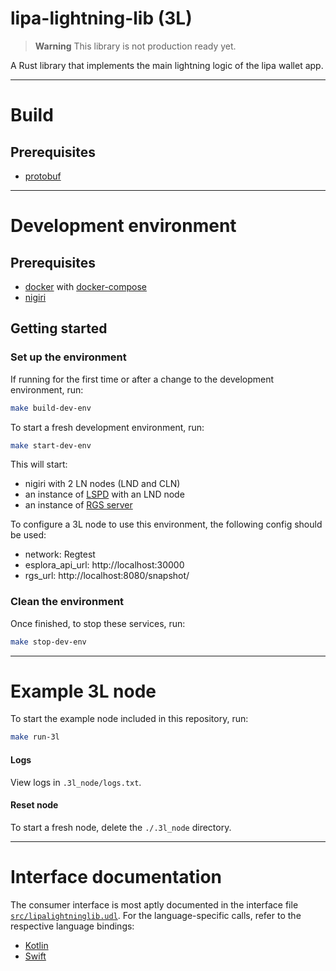 # lipa-lightning-lib (3L)

> **Warning**
> This library is not production ready yet.

A Rust library that implements the main lightning logic of the lipa wallet app.

***

# Build

## Prerequisites
* [protobuf](https://grpc.io/docs/protoc-installation/)

***
# Development environment

## Prerequisites

* [docker](https://docs.docker.com/get-docker/) with [docker-compose](https://docs.docker.com/compose/install/)
* [nigiri](https://nigiri.vulpem.com/)

## Getting started

### Set up the environment

If running for the first time or after a change to the development environment, run:
```sh
make build-dev-env
```

To start a fresh development environment, run:
```sh
make start-dev-env
```
This will start:
* nigiri with 2 LN nodes (LND and CLN)
* an instance of [LSPD](https://github.com/breez/lspd) with an LND node
* an instance of [RGS server](https://github.com/lightningdevkit/rapid-gossip-sync-server)

To configure a 3L node to use this environment, the following config should be used:
* network: Regtest
* esplora_api_url: http://localhost:30000
* rgs_url: http://localhost:8080/snapshot/

### Clean the environment

Once finished, to stop these services, run:
```sh
make stop-dev-env
```

***
# Example 3L node

To start the example node included in this repository, run:
```sh
make run-3l
```

#### Logs
View logs in `.3l_node/logs.txt`.

#### Reset node
To start a fresh node, delete the `./.3l_node` directory.

***
# Interface documentation
The consumer interface is most aptly documented in the interface file
[`src/lipalightninglib.udl`](src/lipalightninglib.udl).
For the language-specific calls, refer to the respective language bindings:
 - [Kotlin](https://github.com/getlipa/lipa-lightning-lib-android)
 - [Swift](https://github.com/getlipa/lipa-lightning-lib-swift)
